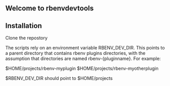 ## Welcome to rbenvdevtools

## Installation

Clone the repostory

The scripts rely on an environment variable RBENV_DEV_DIR. This points to a parent directory
that contains rbenv plugins directories, with the assumption that directories are named
rbenv-{pluginname}. For example:

$HOME/projects/rbenv-myplugin
$HOME/projects/rbenv-myotherplugin

$RBENV_DEV_DIR should point to $HOME/projects

